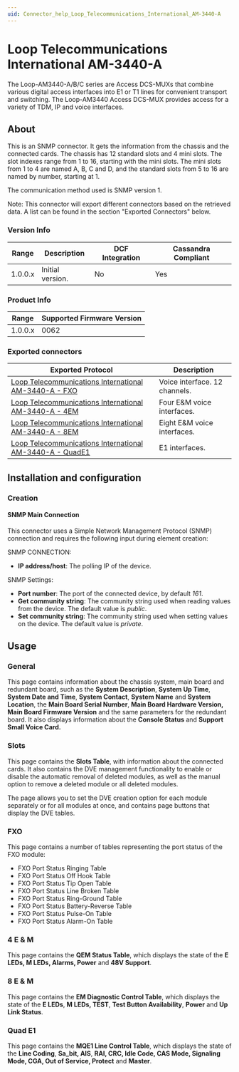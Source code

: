 ```yaml
---
uid: Connector_help_Loop_Telecommunications_International_AM-3440-A
---
```


# Loop Telecommunications International AM-3440-A

The Loop-AM3440-A/B/C series are Access DCS-MUXs that combine various digital access interfaces into E1 or T1 lines for convenient transport and switching. The Loop-AM3440 Access DCS-MUX provides access for a variety of TDM, IP and voice interfaces.

## About

This is an SNMP connector. It gets the information from the chassis and the connected cards. The chassis has 12 standard slots and 4 mini slots. The slot indexes range from 1 to 16, starting with the mini slots. The mini slots from 1 to 4 are named A, B, C and D, and the standard slots from 5 to 16 are named by number, starting at 1.

The communication method used is SNMP version 1.

Note: This connector will export different connectors based on the retrieved data. A list can be found in the section "Exported Connectors" below.

### Version Info

| **Range** | **Description**  | **DCF Integration** | **Cassandra Compliant** |
|------------------|------------------|---------------------|-------------------------|
| 1.0.0.x          | Initial version. | No                  | Yes                     |

### Product Info

| Range | Supported Firmware Version |
|------------------|-----------------------------|
| 1.0.0.x          | 0062                        |

### Exported connectors

| **Exported Protocol**                                                                                                                              | **Description**               |
|----------------------------------------------------------------------------------------------------------------------------------------------------|-------------------------------|
| [Loop Telecommunications International AM-3440-A - FXO](xref:Connector_help_Loop_Telecommunications_International_AM-3440-A_-_FXO)       | Voice interface. 12 channels. |
| [Loop Telecommunications International AM-3440-A - 4EM](xref:Connector_help_Loop_Telecommunications_International_AM-3440-A_-_4EM)       | Four E&M voice interfaces.    |
| [Loop Telecommunications International AM-3440-A - 8EM](xref:Connector_help_Loop_Telecommunications_International_AM-3440-A_-_8EM)       | Eight E&M voice interfaces.   |
| [Loop Telecommunications International AM-3440-A - QuadE1](xref:Connector_help_Loop_Telecommunications_International_AM-3440-A_-_QuadE1) | E1 interfaces.                |

## Installation and configuration

### Creation

#### SNMP Main Connection

This connector uses a Simple Network Management Protocol (SNMP) connection and requires the following input during element creation:

SNMP CONNECTION:

- **IP address/host**: The polling IP of the device.

SNMP Settings:

- **Port number**: The port of the connected device, by default *161*.
- **Get community string**: The community string used when reading values from the device. The default value is *public*.
- **Set community string**: The community string used when setting values on the device. The default value is *private*.

## Usage

### General

This page contains information about the chassis system, main board and redundant board, such as the **System Description**, **System** **Up Time**, **System Date and Time**, **System Contact**, **System Name** and **System Location**, the **Main Board Serial Number**, **Main Board Hardware Version,** **Main Board Firmware Version** and the same parameters for the redundant board. It also displays information about the **Console Status** and **Support Small Voice Card.**

### Slots

This page contains the **Slots Table**, with information about the connected cards. It also contains the DVE management functionality to enable or disable the automatic removal of deleted modules, as well as the manual option to remove a deleted module or all deleted modules.

The page allows you to set the DVE creation option for each module separately or for all modules at once, and contains page buttons that display the DVE tables.

### FXO

This page contains a number of tables representing the port status of the FXO module:

- FXO Port Status Ringing Table
- FXO Port Status Off Hook Table
- FXO Port Status Tip Open Table
- FXO Port Status Line Broken Table
- FXO Port Status Ring-Ground Table
- FXO Port Status Battery-Reverse Table
- FXO Port Status Pulse-On Table
- FXO Port Status Alarm-On Table

### 4 E & M

This page contains the **QEM Status Table**, which displays the state of the **E LEDs, M LEDs, Alarms, Power** and **48V Support**.

### 8 E & M

This page contains the **EM Diagnostic Control Table**, which displays the state of the **E LEDs**, **M LEDs, TEST**, **Test Button Availability**, **Power** and **Up Link Status**.

### Quad E1

This page contains the **MQE1 Line Control Table**, which displays the state of the **Line Coding**, **Sa_bit, AIS**, **RAI, CRC, Idle Code, CAS Mode, Signaling Mode, CGA, Out of Service, Protect** and **Master**.
